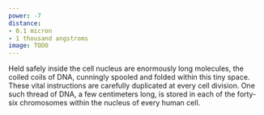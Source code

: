```yaml
---
power: -7
distance:
- 0.1 micron
- 1 thousand angstroms
image: TODO
---
```

Held safely inside the cell nucleus are enormously long molecules, the coiled coils of DNA, cunningly spooled and folded within this tiny space. These vital instructions are carefully duplicated at every cell division. One such thread of DNA, a few centimeters long, is stored in each of the forty-six chromosomes within the nucleus of every human cell.
